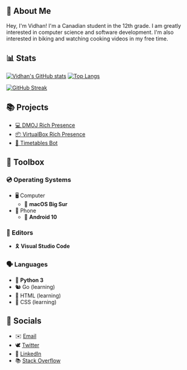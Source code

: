 ## 👋 About Me

Hey, I'm Vidhan! I'm a Canadian student in the 12th grade. I am greatly interested in computer science and software development. I'm also interested in biking and watching cooking videos in my free time.

## 📊 Stats
[![Vidhan's GitHub stats](https://github-readme-stats.vercel.app/api?username=vidhanio&count_private=true&include_all_commits=true&show_icons=true&hide_border=true&theme=tokyonight)](https://github.com/anuraghazra/github-readme-stats) [![Top Langs](https://github-readme-stats.vercel.app/api/top-langs/?username=vidhanio&layout=compact&hide_border=true&theme=tokyonight)](https://github.com/anuraghazra/github-readme-stats)

[![GitHub Streak](https://github-readme-streak-stats.herokuapp.com?user=vidhanio&hide_border=true&theme=tokyonight)](https://git.io/streak-stats)

## 📚 Projects

* [💻 DMOJ Rich Presence](https://premid.app/store/presences/DMOJ)
* [📦 VirtualBox Rich Presence](https://github.com/vidhanio/virtualbox-rich-presence)
* [📅 Timetables Bot](https://github.com/vidhanio/timetables-bot)

## 🧰 Toolbox

### 💿 Operating Systems

* 🖥️ Computer
  * 🍎 **macOS Big Sur**
* 📱 Phone
  * 🤖 **Android 10**

### 📝 Editors

* 🎗️ **Visual Studio Code**

### 🗣️ Languages

* 🐍 **Python 3**
* 🐿️ Go (learning)
* 📄 HTML (learning)
* 🎨 CSS (learning)

## 💬 Socials

* ✉️ [Email](mailto:vidhan@vidhan.io)
* 🕊 [Twitter](https://twitter.com/vidhanio)
* 💼 [LinkedIn](https://www.linkedin.com/in/vidhanio/)
* 📚 [Stack Overflow](https://stackoverflow.com/users/6878838/vidhan)
